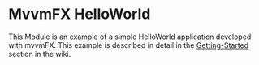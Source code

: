 # MvvmFX HelloWorld

This Module is an example of a simple HelloWorld application developed with mvvmFX.
This example is described in detail in the [Getting-Started](/../../wiki/getting-started) section in the wiki.
